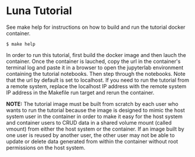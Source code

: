 Luna Tutorial
=============
See make help for instructions on how to build and run the tutorial docker container. 

```
$ make help
```

In order to run this tutorial, first build the docker image and then lauch the container. Once the container is lauched, copy the url in the container's terminal log and paste it in a browser to open the jupyterlab environment containing the tutorial notebooks. Then step through the notebooks. Note that the url by default is set to localhost. If you need to run the tutorial from a remote system, replace the localhost IP address with the remote system IP address in the Makefile run target and rerun the container.  

**NOTE:** The tutorial image must be built from scratch by each user who wants to run the tutorial because the image is designed to mimic the host system user in the container in order to make it easy for the host system and container users to CRUD data in a shared volume mount (called vmount) from either the host system or the container. If an image built by one user is reused by another user, the other user may not be able to update or delete data generated from within the container without root permissions on the host system.  



